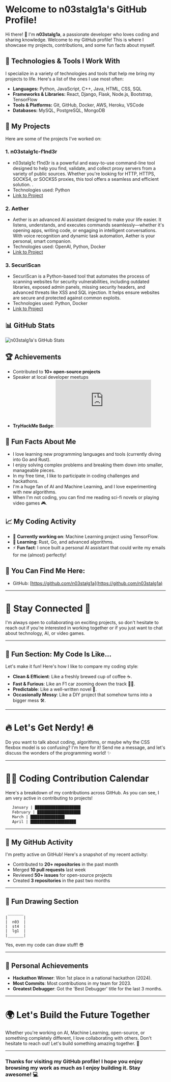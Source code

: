 
# Welcome to n03stalg1a's GitHub Profile!

Hi there! 👋 I'm **n03stalg1a**, a passionate developer who loves coding and sharing knowledge. Welcome to my GitHub profile! This is where I showcase my projects, contributions, and some fun facts about myself.

## 🔧 Technologies & Tools I Work With

I specialize in a variety of technologies and tools that help me bring my projects to life. Here's a list of the ones I use most often:

- **Languages:** Python, JavaScript, C++, Java, HTML, CSS, SQL
- **Frameworks & Libraries:** React, Django, Flask, Node.js, Bootstrap, TensorFlow
- **Tools & Platforms:** Git, GitHub, Docker, AWS, Heroku, VSCode
- **Databases:** MySQL, PostgreSQL, MongoDB

## 🚀 My Projects

Here are some of the projects I've worked on:

### 1. **n03stalg1c-f1nd3r**
   - n03stalg1c f1nd3r is a powerful and easy-to-use command-line tool designed to help you find, validate, and collect proxy servers from a variety of public sources. Whether you're looking for HTTP, HTTPS, SOCKS4, or SOCKS5 proxies, this tool offers a seamless and efficient solution. .
   - Technologies used: Python
   - [Link to Project](https://github.com/n03stalg1a/n03stalg1c-f1nd3r)

### 2. **Aether**
   - Aether is an advanced AI assistant designed to make your life easier. It listens, understands, and executes commands seamlessly—whether it's opening apps, writing code, or engaging in intelligent conversations. With voice recognition and dynamic task automation, Aether is your personal, smart companion.
   - Technologies used: OpenAI, Python, Docker
   - [Link to Project](https://github.com/n03stalg1a/Aether)

### 3. **SecuriScan**
   - SecuriScan is a Python-based tool that automates the process of scanning websites for security vulnerabilities, including outdated libraries, exposed admin panels, missing security headers, and advanced threats like XSS and SQL injection. It helps ensure websites are secure and protected against common exploits.
   - Technologies used: Python, Docker
   - [Link to Project](https://github.com/n03stalg1a/SecuriScan)

## 📊 GitHub Stats

![n03stalg1a's GitHub Stats](https://github-readme-stats.vercel.app/api?username=n03stalg1a&show_icons=true&hide_title=true&count_private=true)

## 🏆 Achievements

- Contributed to **10+ open-source projects**
- Speaker at local developer meetups
- **TryHackMe Badge**:
  <iframe src="https://tryhackme.com/api/v2/badges/public-profile?userPublicId=4689636" style='border:none;'></iframe>

## 🔑 Fun Facts About Me

- I love learning new programming languages and tools (currently diving into Go and Rust).
- I enjoy solving complex problems and breaking them down into smaller, manageable pieces.
- In my free time, I like to participate in coding challenges and hackathons.
- I'm a huge fan of AI and Machine Learning, and I love experimenting with new algorithms.
- When I'm not coding, you can find me reading sci-fi novels or playing video games 🎮.

## 📈 My Coding Activity

- 📅 **Currently working on**: Machine Learning project using TensorFlow.
- 🌱 **Learning**: Rust, Go, and advanced algorithms.
- ⚡ **Fun fact**: I once built a personal AI assistant that could write my emails for me (almost) perfectly!

## 📍 You Can Find Me Here:

- GitHub: [https://github.com/n03stalg1a](https://github.com/n03stalg1a)

---

# 🚨 **Stay Connected** 🚨

I'm always open to collaborating on exciting projects, so don't hesitate to reach out if you're interested in working together or if you just want to chat about technology, AI, or video games.

---

## 🌟 Fun Section: **My Code Is Like...**

Let's make it fun! Here's how I like to compare my coding style:

- **Clean & Efficient**: Like a freshly brewed cup of coffee ☕️.
- **Fast & Furious**: Like an F1 car zooming down the track 🚗💨.
- **Predictable**: Like a well-written novel 📖.
- **Occasionally Messy**: Like a DIY project that somehow turns into a bigger mess 🛠️.

---

# 🔥 **Let's Get Nerdy!** 🔥

Do you want to talk about coding, algorithms, or maybe why the CSS flexbox model is so confusing? I'm here for it! Send me a message, and let's discuss the wonders of the programming world! ✨

---

# 👨‍💻 **Coding Contribution Calendar**

Here's a breakdown of my contributions across GitHub. As you can see, I am very active in contributing to projects!

```txt
   January | ████████████████████
   February | ███████████████████
   March | ███████████████
   April | ████████████████████
```

---

## 🏅 **My GitHub Activity**

I'm pretty active on GitHub! Here's a snapshot of my recent activity:

- Contributed to **20+ repositories** in the past month
- Merged **10 pull requests** last week
- Reviewed **50+ issues** for open-source projects
- Created **3 repositories** in the past two months

---

## 🎨 Fun Drawing Section

```text
 _______
|       |
|  n03  |
|  st4  |
|  lg1  |
|_______|
```

Yes, even my code can draw stuff! 😎

---

## 🎉 **Personal Achievements**

- **Hackathon Winner**: Won 1st place in a national hackathon (2024).
- **Most Commits**: Most contributions in my team for 2023.
- **Greatest Debugger**: Got the 'Best Debugger' title for the last 3 months.

---

# 🌍 **Let's Build the Future Together**

Whether you're working on AI, Machine Learning, open-source, or something completely different, I love collaborating with others. Don't hesitate to reach out! Let's build something amazing together. 🚀

---

### Thanks for visiting my GitHub profile! I hope you enjoy browsing my work as much as I enjoy building it. Stay awesome! 💻
